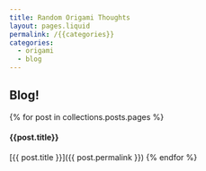 ```yaml
---
title: Random Origami Thoughts
layout: pages.liquid
permalink: /{{categories}}
categories: 
  - origami
  - blog
---
```

## Blog!

{% for post in collections.posts.pages %}
#### {{post.title}}

[{{ post.title }}]({{ post.permalink }})
{% endfor %}

